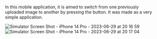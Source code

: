 In this mobile application, it is aimed to switch from one previously uploaded image to another by pressing the button. It was made as a very simple application.

![Simulator Screen Shot - iPhone 14 Pro - 2023-06-29 at 20 16 59](https://github.com/AlperBurakOzturk/MyFirstProject1/assets/117599470/48dd9cbb-6abf-4729-b2b2-2c2a62730bb9)
![Simulator Screen Shot - iPhone 14 Pro - 2023-06-29 at 20 17 04](https://github.com/AlperBurakOzturk/MyFirstProject1/assets/117599470/4ab8bddd-aaf8-45a0-a883-f564ae3a9a13)
